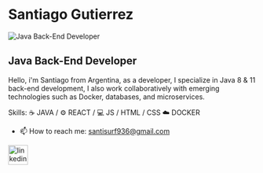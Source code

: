# Santiago Gutierrez
![Java Back-End Developer](https://media.licdn.com/dms/image/D4D16AQFdCOj5uA-i1A/profile-displaybackgroundimage-shrink_350_1400/0/1690300182749?e=1707955200&v=beta&t=8qSRJwCoVnzwxGqnmwo1bLgIE4rgQc6OEGr-2Fbnv6M)
## Java Back-End Developer

Hello, i'm Santiago from Argentina, as a developer, I specialize in Java 8 & 11 back-end development, I also work collaboratively with emerging technologies such as Docker, databases, and microservices.

Skills: 
☕ JAVA / 
⚙️ REACT / 
💻 JS / HTML / CSS
☁️ DOCKER

- 📫 How to reach me: santisurf936@gmail.com 

[<img src='https://cdn.jsdelivr.net/npm/simple-icons@3.0.1/icons/linkedin.svg' alt='linkedin' height='40'>](https://www.linkedin.com/in/santiago-gutierrez-a333aa999lah/) 


